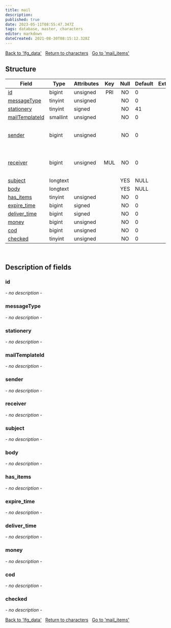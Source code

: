 ```yaml
---
title: mail
description: 
published: true
date: 2023-05-11T08:55:47.347Z
tags: database, master, characters
editor: markdown
dateCreated: 2021-08-30T08:15:12.328Z
---
```


<a href="https://trinitycore.info/en/database/master/characters/lfg_data" class="mt-5 v-btn v-btn--depressed v-btn--flat v-btn--outlined theme--light v-size--default darkblue--text text--lighten-3"><span class="v-btn__content"><i aria-hidden="true" class="v-icon notranslate v-icon--left mdi mdi-arrow-left theme--light"></i><span>Back to 'lfg_data'</span></span></a>&nbsp;&nbsp;&nbsp;<a href="https://trinitycore.info/en/database/master/characters/home" class="mt-5 v-btn v-btn--depressed v-btn--flat v-btn--outlined theme--light v-size--default darkblue--text text--lighten-3"><span class="v-btn__content"><i aria-hidden="true" class="v-icon notranslate v-icon--left mdi mdi-home-outline theme--light"></i><span>Return to characters</span></span></a>&nbsp;&nbsp;&nbsp;<a href="https://trinitycore.info/en/database/master/characters/mail_items" class="mt-5 v-btn v-btn--depressed v-btn--flat v-btn--outlined theme--light v-size--default darkblue--text text--lighten-3"><span class="v-btn__content"><span>Go to 'mail_items'</span><i aria-hidden="true" class="v-icon notranslate v-icon--right mdi mdi-arrow-right theme--light"></i></span></a>

## Structure

| Field | Type | Attributes | Key | Null | Default | Extra | Comment |
| --- | --- | --- | :---: | :---: | --- | --- | --- |
| [id](#id) | bigint | unsigned | PRI | NO | 0 |  | Identifier |
| [messageType](#messagetype) | tinyint | unsigned |  | NO | 0 |  |  |
| [stationery](#stationery) | tinyint | signed |  | NO | 41 |  |  |
| [mailTemplateId](#mailtemplateid) | smallint | unsigned |  | NO | 0 |  |  |
| [sender](#sender) | bigint | unsigned |  | NO | 0 |  | Character Global Unique Identifier |
| [receiver](#receiver) | bigint | unsigned | MUL | NO | 0 |  | Character Global Unique Identifier |
| [subject](#subject) | longtext |  |  | YES | NULL |  |  |
| [body](#body) | longtext |  |  | YES | NULL |  |  |
| [has_items](#has_items) | tinyint | unsigned |  | NO | 0 |  |  |
| [expire_time](#expire_time) | bigint | signed |  | NO | 0 |  |  |
| [deliver_time](#deliver_time) | bigint | signed |  | NO | 0 |  |  |
| [money](#money) | bigint | unsigned |  | NO | 0 |  |  |
| [cod](#cod) | bigint | unsigned |  | NO | 0 |  |  |
| [checked](#checked) | tinyint | unsigned |  | NO | 0 |  |  |
&nbsp;
## Description of fields

### id
*- no description -*
&nbsp;

### messageType
*- no description -*
&nbsp;

### stationery
*- no description -*
&nbsp;

### mailTemplateId
*- no description -*
&nbsp;

### sender
*- no description -*
&nbsp;

### receiver
*- no description -*
&nbsp;

### subject
*- no description -*
&nbsp;

### body
*- no description -*
&nbsp;

### has_items
*- no description -*
&nbsp;

### expire_time
*- no description -*
&nbsp;

### deliver_time
*- no description -*
&nbsp;

### money
*- no description -*
&nbsp;

### cod
*- no description -*
&nbsp;

### checked
*- no description -*
&nbsp;

<a href="https://trinitycore.info/en/database/master/characters/lfg_data" class="mt-5 v-btn v-btn--depressed v-btn--flat v-btn--outlined theme--light v-size--default darkblue--text text--lighten-3"><span class="v-btn__content"><i aria-hidden="true" class="v-icon notranslate v-icon--left mdi mdi-arrow-left theme--light"></i><span>Back to 'lfg_data'</span></span></a>&nbsp;&nbsp;&nbsp;<a href="https://trinitycore.info/en/database/master/characters/home" class="mt-5 v-btn v-btn--depressed v-btn--flat v-btn--outlined theme--light v-size--default darkblue--text text--lighten-3"><span class="v-btn__content"><i aria-hidden="true" class="v-icon notranslate v-icon--left mdi mdi-home-outline theme--light"></i><span>Return to characters</span></span></a>&nbsp;&nbsp;&nbsp;<a href="https://trinitycore.info/en/database/master/characters/mail_items" class="mt-5 v-btn v-btn--depressed v-btn--flat v-btn--outlined theme--light v-size--default darkblue--text text--lighten-3"><span class="v-btn__content"><span>Go to 'mail_items'</span><i aria-hidden="true" class="v-icon notranslate v-icon--right mdi mdi-arrow-right theme--light"></i></span></a>
